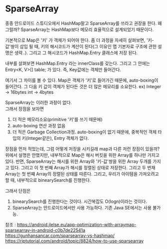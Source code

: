 # SparseArray

종종 안드로이드 스튜디오에서 HashMap말고 SparseArray를 쓰라고 권장을 한다. 왜 그럴까?
SparseArray는 HashMap보다 메모리 효율적으로 설계되었기 때문이다.

기본적으로 Map은 '키' 가 객체가 되어야 한다. 좀 더 과정을 자세히 살펴보면,
'키-값'쌍이 삽입 될 때, 키의 해시코드가 계산이 된다(그 이유인 맵 기본자료 구조에 관한 설명은 생략..). 
그리고 그 해시코드가 HashMap.Entry 클래스에 저장 된다.

내부를 살펴보면 HashMap.Entry 라는 innerClass를 갖는다.
그리고 그 안에는 Entry<K, V>[] table; 가 있다. 즉, Key값에는 객체만 들어간다.

여기서 그 차이를 볼 수 있다. Map은 객체가 '키'로 들어가긴 때문에, auto-boxing이 들어간다. 
그 다음 키 값이 객체가 된다든 것은 더 많은 메모리를 소요한다.
ex) Integer -> 16bytes
    int -> 4bytes
  
SparseArray는 이러한 과정이 없다.  
그래서 장점을 보자면
1. 더 적은 메모리소요(primitive '키'를 쓰기 때문에)
2. auto-boxing 연산 과정 없음
3. 더 적은 Garbage Collection과정. auto-boxing이 없기 때문에, 중복적인 객체 타입의 키(Integer같은), Entry 객체가 없다.

장점을 먼저 적었는데, 그럼 어떻게 저장을 시키길래 map과 다른 저런 장점이 있을까?
위에서 설명은 안했지만, 내부적으로 Map은 해시 버킷을 위한 Array를 하나만 가지고 있다. 
반면, SparseArray는 해시를 위한 Array와 '키-값'쌍을 위한 Array 두개를 가지고 있다.
그리고 이 첫 번째 Array가 해시를 정렬된 상태로 저장한다. 그리고 두 번재 Array는 첫 번쨰 Array의 정렬된 상태를 따른다.
그리고, 우리가 아이템을 가져오려고 할 때, 내부적으로 binearySearch를 진행한다.

그래서 단점은
1. binearySearch를 진행한다는 것이다. 시간복잡도 O(logn)이라는 것이다.
2. SparseArray는 안드로이드에서만 사용 가능하다. 기존 Java SE에서는 사용 불가능.

참조 : 
https://android.jlelse.eu/app-optimization-with-arraymap-sparsearray-in-android-c0b7de22541a
https://gunhansancar.com/sparsearray-vs-hashmap/
https://riptutorial.com/android/topic/8824/how-to-use-sparsearray
